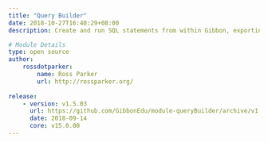 ```yaml
---
title: "Query Builder"
date: 2018-10-27T16:40:29+08:00
description: Create and run SQL statements from within Gibbon, exporting the results to Excel. Gain access to a library of maintained SQL statements with a gibbonedu.com value added services license (currently available free of charge by emailing [support@gibbonedu.org](mailto:support@gibbonedu.org)).

# Module Details
type: open source
author: 
    rossdotparker: 
        name: Ross Parker
        url: http://rossparker.org/
    
release: 
    - version: v1.5.03
      url: https://github.com/GibbonEdu/module-queryBuilder/archive/v1.5.03.zip
      date: 2018-09-14
      core: v15.0.00
---
```


